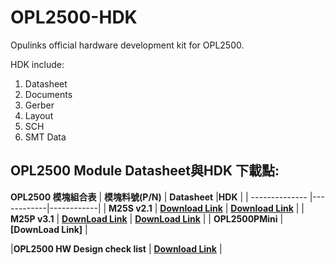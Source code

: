 # OPL2500-HDK
Opulinks official hardware development kit for OPL2500.

HDK include:
1. Datasheet
2. Documents  
3. Gerber  
4. Layout  
5. SCH  
6. SMT Data


## OPL2500 Module Datasheet與HDK 下載點:

**OPL2500 模塊組合表**
| **模塊料號(P/N)**    | **Datasheet** |**HDK** |
| -------------- |------------|------------|
| **M25S v2.1**      | **[Download Link](https://github.com/Opulinks-Tech/OPL2500A0-HDK/blob/main/OPL2500S-i5006_OP25%20datasheet_DSCN_1.0.pdf)**  | **[Download Link](https://github.com/Opulinks-Tech/OPL2500A0-HDK/blob/main/M25S%20V2.1.rar)** |
| **M25P v3.1**      | **[DownLoad Link](https://github.com/Opulinks-Tech/OPL2500A0-HDK/blob/main/OPL2500P-i5005_OP25_ePA%20datasheet_DSCN_1.0.pdf)** | **[DownLoad Link](https://github.com/Opulinks-Tech/OPL2500A0-HDK/blob/main/M25P-V3.1.rar)** | 
| **OPL2500PMini**  | **[DownLoad Link]** |

|**OPL2500 HW Design check list** | **[Download Link](https://github.com/Opulinks-Tech/OPL2500A0-HDK/blob/main/OPL2500%20HW%20Design%20check%20list_V2.0.xlsx)** | 
